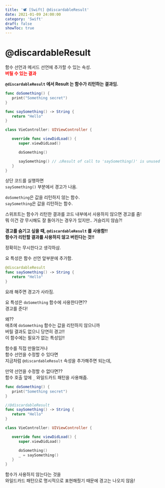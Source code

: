 ```yaml
---
title: '🕊 [Swift] @discardableResult'
date: 2021-01-09 24:00:00
category: 'Swift'
draft: false
showToc: true
---
```


# @discardableResult

함수 선언과 메서드 선언에 추가할 수 있는 속성.  
<span style="color: red;">**버릴 수 있는 결과**</span>

**`@discardableResult` 에서 Result 는 함수가 리턴하는 결과임.**

```swift
func doSomething() {
   print("Something secret")
}

func saySomething() -> String {
   return "Hello"
}

class VieController: UIViewController {

   override func viewDidLoad() {
      super.viewDidLoad()

      doSomething()

      saySomething() // ⚠️Result of call to 'saySomething()' is unused
   }
}
```

상단 코드를 실행하면  
`saySomething()` 부분에서 경고가 나옴.

`doSomething`은 값을 리턴하지 않는 함수.  
`saySomething`은 값을 리턴하는 함수.

스위프트는 함수가 리턴한 결과를 코드 내부에서 사용하지 않으면 경고를 줌!  
뭐 이건 걍 무시해도 잘 돌아가는 경우가 있지만.. 거슬리지 않슴?!

**경고를 숨기고 싶을 때, `@discardableResult` 를 사용함!!  
함수가 리턴할 결과를 사용하지 않고 버린다는 것!!**

정확히는 무시한다고 생각하삼.

요 특성은 함수 선언 앞부분에 추가함.

```swift
@discardableResult
func saySomething() -> String {
   return "Hello"
}
```

요래 해주면 경고가 사라짐.

요 특성은 `doSomething` 함수에 사용한다면??  
경고를 준다!

왜??  
애초에 `doSomething` 함수는 값을 리턴하지 않으니까  
버릴 결과도 없으니 당연히 경고!!  
이 함수에는 필요가 없는 특성임!!

함수를 직접 만들었거나  
함수 선언을 수정할 수 있다면  
지금처럼 `@discardableResult` 속성을 추가해주면 되는데,

만약 선언을 수정할 수 없다면??  
함수 호출 앞에 `_` 와일드카드 패턴을 사용해줌.

```swift
func doSomething() {
   print("Something secret")
}

//@discardableResult
func saySomething() -> String {
   return "Hello"
}

class VieController: UIViewController {

   override func viewDidLoad() {
      super.viewDidLoad()

      doSomething()
      _ = saySomething()
   }
}
```

함수가 사용하지 않는다는 것을  
와일드카드 패턴으로 명시적으로 표현해줬기 때문에 경고는 나오지 않음!
